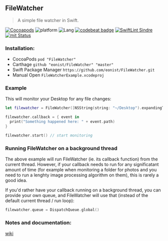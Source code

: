 ## FileWatcher

> A simple file watcher in Swift.

[![Cocoapods](https://img.shields.io/cocoapods/v/FileWatcher.svg)](https://cocoapods.org/pods/FileWatcher)
![platform](https://img.shields.io/badge/Platform-macOS-blue.svg)
![Lang](https://img.shields.io/badge/Language-Swift%205.0-orange.svg)
[![codebeat badge](https://codebeat.co/badges/041905ca-d1a9-4090-81b1-564282200af4)](https://codebeat.co/projects/github-com-eonist-filewatcher-master)
[![SwiftLint Sindre](https://img.shields.io/badge/SwiftLint-Sindre-hotpink.svg)](https://github.com/sindresorhus/swiftlint-sindre)
[![mit Status](https://img.shields.io/badge/License-MIT-brightgreen.svg)](https://opensource.org/licenses/MIT)

### Installation:
- CocoaPods `pod "FileWatcher"`
- Carthage `github "eonist/FileWatcher" "master"`
- Swift Package Manager `https://github.com/eonist/FileWatcher.git`
- Manual Open `FileWatcherExample.xcodeproj`

### Example
This will monitor your Desktop for any file changes:

```swift
let filewatcher = FileWatcher([NSString(string: "~/Desktop").expandingTildeInPath])

filewatcher.callback = { event in
  print("Something happened here: " + event.path)
}

filewatcher.start() // start monitoring
```

### Running FileWatcher on a background thread
The above example will run FileWatcher (ie. its callback function) from the current thread. However, if your callback needs to run for any significatant amount of time (for example when monitoring a folder for photos and you need to run a lenghty image processing algorithm on them), this is rarely a good idea.

If you'd rather have your callback running on a background thread, you can provide your own queue, and FileWatcher will use that (instead of the default current thread / run loop):

```swift
filewatcher.queue = DispatchQueue.global()
```

### Notes and documentation:
[wiki](https://github.com/eonist/FileWatcher/wiki)  
